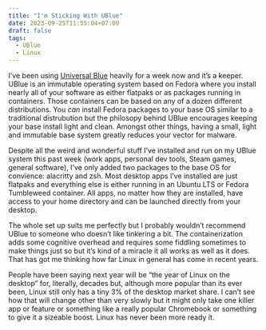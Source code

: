 ```yaml
---
title: "I'm Sticking With UBlue"
date: 2023-09-25T11:55:04+07:00
draft: false
tags: 
  - UBlue
  - Linux
---
```


I’ve been using [Universal Blue](https://universal-blue.org/) heavily for a week now and it’s a keeper. UBlue is an immutable operating system based on Fedora where you install nearly all of your software as either flatpaks or as packages running in containers. Those containers can be based on any of a dozen different distributions. You *can* install Fedora packages to your base OS similar to a traditional distrubution but the philosopy behind UBlue encourages keeping your base install light and clean. Amongst other things, having a small, light and immutable base system greatly reduces your vector for malware.
<!--more-->

Despite all the weird and wonderful stuff I’ve installed and run on my UBlue system this past week (work apps, personal dev tools, Steam games, general software), I’ve only added two packages to the base OS for convience: alacritty and zsh. Most desktop apps I’ve installed are just flatpaks and everything else is either running in an Ubuntu LTS or Fedora Tumbleweed container. All apps, no matter how they are installed, have access to your home directory and can be launched directly from your desktop.

The whole set up suits me perfectly but I probably wouldn’t recommend UBlue to someone who doesn’t like tinkering a bit. The containerization adds some cognitive overhead and requires some fiddling sometimes to make things just so but it’s kind of a miracle it all works as well as it does. That has got me thinking how far Linux in general has come in recent years.

People have been saying next year will be “the year of Linux on the desktop” for, literally, decades but, although more popular than its ever been, Linux still only has a tiny 3% of the desktop market share. I can’t see how that will change other than very slowly but it might only take one killer app or feature or something like a really popular Chromebook or something to give it a sizeable boost. Linux has never been more ready it.

